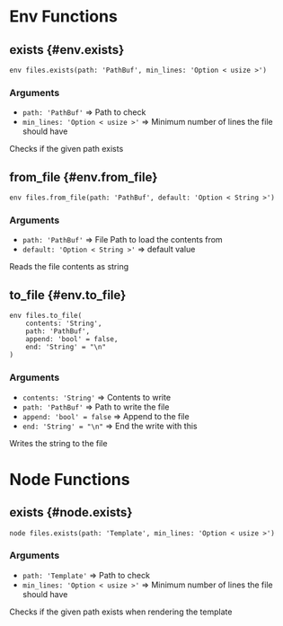 # Env Functions
## exists {#env.exists}
```sig
env files.exists(path: 'PathBuf', min_lines: 'Option < usize >')
```

### Arguments
- `path: 'PathBuf'` => Path to check
- `min_lines: 'Option < usize >'` => Minimum number of lines the file should have

Checks if the given path exists
## from_file {#env.from_file}
```sig
env files.from_file(path: 'PathBuf', default: 'Option < String >')
```

### Arguments
- `path: 'PathBuf'` => File Path to load the contents from
- `default: 'Option < String >'` => default value

Reads the file contents as string
## to_file {#env.to_file}
```sig
env files.to_file(
    contents: 'String',
    path: 'PathBuf',
    append: 'bool' = false,
    end: 'String' = "\n"
)
```

### Arguments
- `contents: 'String'` => Contents to write
- `path: 'PathBuf'` => Path to write the file
- `append: 'bool' = false` => Append to the file
- `end: 'String' = "\n"` => End the write with this

Writes the string to the file
# Node Functions
## exists {#node.exists}
```sig
node files.exists(path: 'Template', min_lines: 'Option < usize >')
```

### Arguments
- `path: 'Template'` => Path to check
- `min_lines: 'Option < usize >'` => Minimum number of lines the file should have

Checks if the given path exists when rendering the template
